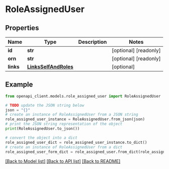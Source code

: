 # RoleAssignedUser


## Properties

Name | Type | Description | Notes
------------ | ------------- | ------------- | -------------
**id** | **str** |  | [optional] [readonly] 
**orn** | **str** |  | [optional] [readonly] 
**links** | [**LinksSelfAndRoles**](LinksSelfAndRoles.md) |  | [optional] 

## Example

```python
from openapi_client.models.role_assigned_user import RoleAssignedUser

# TODO update the JSON string below
json = "{}"
# create an instance of RoleAssignedUser from a JSON string
role_assigned_user_instance = RoleAssignedUser.from_json(json)
# print the JSON string representation of the object
print(RoleAssignedUser.to_json())

# convert the object into a dict
role_assigned_user_dict = role_assigned_user_instance.to_dict()
# create an instance of RoleAssignedUser from a dict
role_assigned_user_form_dict = role_assigned_user.from_dict(role_assigned_user_dict)
```
[[Back to Model list]](../README.md#documentation-for-models) [[Back to API list]](../README.md#documentation-for-api-endpoints) [[Back to README]](../README.md)


